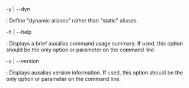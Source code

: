 -y | --dyn

:   Define "dynamic aliases" rather than "static" aliases.

-h | --help

:   Displays a brief auxalias command usage summary.
    If used, this option should be the only option or
    parameter on the command line.

-v | --version

:   Displays auxalias version information. If used,
    this option should be the only option or parameter on the command line.
